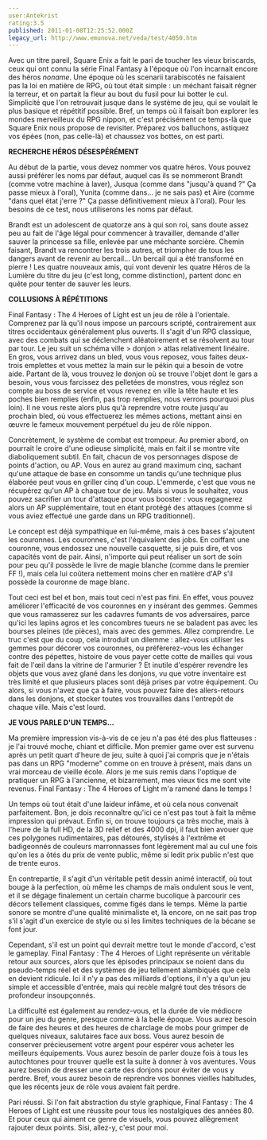 ```yaml
---
user:Antekrist
rating:3.5
published: 2011-01-08T12:25:52.000Z
legacy_url: http://www.emunova.net/veda/test/4050.htm
---
```

Avec un titre pareil, Square Enix a fait le pari de toucher les vieux briscards, ceux qui ont connu la série Final Fantasy à l'époque où l'on incarnait encore des héros _noname_. Une époque où les scenarii tarabiscotés ne faisaient pas la loi en matière de RPG, où tout était simple : un méchant faisait régner la terreur, et on partait la fleur au bout du fusil pour lui botter le cul. Simplicité que l'on retrouvait jusque dans le système de jeu, qui se voulait le plus basique et répétitif possible. Bref, un temps où il faisait bon explorer les mondes merveilleux du RPG nippon, et c'est précisément ce temps-là que Square Enix nous propose de revisiter. Préparez vos balluchons, astiquez vos épées (non, pas celle-là) et chaussez vos bottes, on est parti.  

  

**RECHERCHE HÉROS DÉSESPÉRÉMENT**  

Au début de la partie, vous devez nommer vos quatre héros. Vous pouvez aussi préférer les noms par défaut, auquel cas ils se nommeront Brandt (comme votre machine à laver), Jusqua (comme dans "jusqu'à quand ?" Ça passe mieux à l'oral), Yunita (comme dans... je ne sais pas) et Aire (comme "dans quel état j'erre ?" Ça passe définitivement mieux à l'oral). Pour les besoins de ce test, nous utiliserons les noms par défaut.  

Brandt est un adolescent de quatorze ans à qui son roi, sans doute assez peu au fait de l'âge légal pour commencer à travailler, demande d'aller sauver la princesse sa fille, enlevée par une méchante sorcière. Chemin faisant, Brandt va rencontrer les trois autres, et triompher de tous les dangers avant de revenir au bercail... Un bercail qui a été transformé en pierre ! Les quatre nouveaux amis, qui vont devenir les quatre Héros de la Lumière du titre du jeu (c'est long, comme distinction), partent donc en quête pour tenter de sauver les leurs.  

  

**COLLUSIONS À RÉPÉTITIONS**  

Final Fantasy : The 4 Heroes of Light est un jeu de rôle à l'orientale. Comprenez par là qu'il nous impose un parcours scripté, contrairement aux titres occidentaux généralement plus ouverts. Il s'agit d'un RPG classique, avec des combats qui se déclenchent aléatoirement et se résolvent au tour par tour. Le jeu suit un schéma ville \> donjon \> atlas relativement linéaire. En gros, vous arrivez dans un bled, vous vous reposez, vous faites deux-trois emplettes et vous mettez la main sur le pékin qui a besoin de votre aide. Partant de là, vous trouvez le donjon où se trouve l'objet dont le gars a besoin, vous vous farcissez des pelletées de monstres, vous réglez son compte au boss de service et vous revenez en ville la tête haute et les poches bien remplies (enfin, pas trop remplies, nous verrons pourquoi plus loin). Il ne vous reste alors plus qu'à reprendre votre route jusqu'au prochain bled, où vous effectuerez les mêmes actions, mettant ainsi en œuvre le fameux mouvement perpétuel du jeu de rôle nippon.  

Concrètement, le système de combat est trompeur. Au premier abord, on pourrait le croire d'une odieuse simplicité, mais en fait il se montre vite diaboliquement subtil. En fait, chacun de vos personnages dispose de points d'action, ou AP. Vous en aurez au grand maximum cinq, sachant qu'une attaque de base en consomme un tandis qu'une technique plus élaborée peut vous en griller cinq d'un coup. L'emmerde, c'est que vous ne récupérez qu'un AP à chaque tour de jeu. Mais si vous le souhaitez, vous pouvez sacrifier un tour d'attaque pour vous booster : vous regagnerez alors un AP supplémentaire, tout en étant protégé des attaques (comme si vous aviez effectué une garde dans un RPG traditionnel).  

Le concept est déjà sympathique en lui-même, mais à ces bases s'ajoutent les couronnes. Les couronnes, c'est l'équivalent des jobs. En coiffant une couronne, vous endossez une nouvelle casquette, si je puis dire, et vos capacités vont de pair. Ainsi, n'importe qui peut réaliser un sort de soin pour peu qu'il possède le livre de magie blanche (comme dans le premier FF !), mais cela lui coûtera nettement moins cher en matière d'AP s'il possède la couronne de mage blanc.  

Tout ceci est bel et bon, mais tout ceci n'est pas fini. En effet, vous pouvez améliorer l'efficacité de vos couronnes en y insérant des gemmes. Gemmes que vous ramasserez sur les cadavres fumants de vos adversaires, parce qu'ici les lapins agros et les concombres tueurs ne se baladent pas avec les bourses pleines (de pièces), mais avec des gemmes. Allez comprendre. Le truc c'est que du coup, cela introduit un dilemme : allez-vous utiliser les gemmes pour décorer vos couronnes, ou préfèrerez-vous les échanger contre des pépettes, histoire de vous payer cette cotte de mailles qui vous fait de l'œil dans la vitrine de l'armurier ? Et inutile d'espérer revendre les objets que vous avez glané dans les donjons, vu que votre inventaire est très limité et que plusieurs places sont déjà prises par votre équipement. Ou alors, si vous n'avez que ça à faire, vous pouvez faire des allers-retours dans les donjons, et stocker toutes vos trouvailles dans l'entrepôt de chaque ville. Mais c'est lourd.  

  

**JE VOUS PARLE D'UN TEMPS...**  

Ma première impression vis-à-vis de ce jeu n'a pas été des plus flatteuses : je l'ai trouvé moche, chiant et difficile. Mon premier game over est survenu après un petit quart d'heure de jeu, suite à quoi j'ai compris que je n'étais pas dans un RPG "moderne" comme on en trouve à présent, mais dans un vrai morceau de vieille école. Alors je me suis remis dans l'optique de pratiquer un RPG à l'ancienne, et bizarrement, mes vieux tics me sont vite revenus. Final Fantasy : The 4 Heroes of Light m'a ramené dans le temps !  

Un temps où tout était d'une laideur infâme, et où cela nous convenait parfaitement. Bon, je dois reconnaître qu'ici ce n'est pas tout à fait la même impression qui prévaut. Enfin si, on trouve toujours ça très moche, mais à l'heure de la full HD, de la 3D relief et des 4000 dpi, il faut bien avouer que ces polygones rudimentaires, pas détourés, stylisés à l'extrême et badigeonnés de couleurs marronnasses font légèrement mal au cul une fois qu'on les a ôtés du prix de vente public, même si ledit prix public n'est que de trente euros.  

En contrepartie, il s'agit d'un véritable petit dessin animé interactif, où tout bouge à la perfection, où même les champs de maïs ondulent sous le vent, et il se dégage finalement un certain charme bucolique à parcourir ces décors tellement classiques, comme figés dans le temps. Même la partie sonore se montre d'une qualité minimaliste et, là encore, on ne sait pas trop s'il s'agit d'un exercice de style ou si les limites techniques de la bécane se font jour.  

Cependant, s'il est un point qui devrait mettre tout le monde d'accord, c'est le gameplay. Final Fantasy : The 4 Heroes of Light représente un véritable retour aux sources, alors que les épisodes principaux se noient dans du pseudo-temps réel et des systèmes de jeu tellement alambiqués que cela en devient ridicule. Ici il n'y a pas des milliards d'options, il n'y a qu'un jeu simple et accessible d'entrée, mais qui recèle malgré tout des trésors de profondeur insoupçonnés.  

La difficulté est également au rendez-vous, et la durée de vie médiocre pour un jeu du genre, presque comme à la belle époque. Vous aurez besoin de faire des heures et des heures de charclage de mobs pour grimper de quelques niveaux, salutaires face aux boss. Vous aurez besoin de conserver précieusement votre argent pour espérer vous acheter les meilleurs équipements. Vous aurez besoin de parler douze fois à tous les autochtones pour trouver quelle est la suite à donner à vos aventures. Vous aurez besoin de dresser une carte des donjons pour éviter de vous y perdre. Bref, vous aurez besoin de reprendre vos bonnes vieilles habitudes, que les récents jeux de rôle vous avaient fait perdre.  

Pari réussi. Si l'on fait abstraction du style graphique, Final Fantasy : The 4 Heroes of Light est une réussite pour tous les nostalgiques des années 80\. Et pour ceux qui aiment ce genre de visuels, vous pouvez allègrement rajouter deux points. Sisi, allez-y, c'est pour moi.